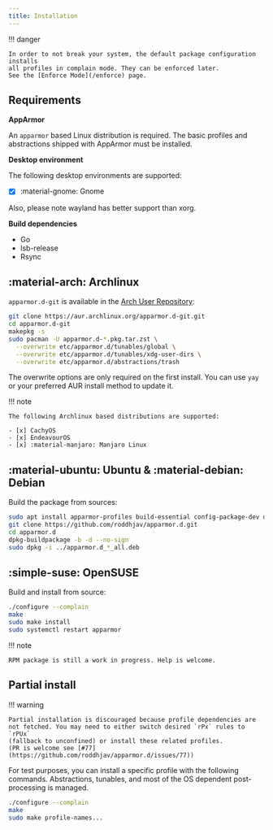 ```yaml
---
title: Installation
---
```


!!! danger

    In order to not break your system, the default package configuration installs
    all profiles in complain mode. They can be enforced later.
    See the [Enforce Mode](/enforce) page.

## Requirements

**AppArmor**

An `apparmor` based Linux distribution is required. The basic profiles and
abstractions shipped with AppArmor must be installed.

**Desktop environment**

The following desktop environments are supported:

  - [x] :material-gnome: Gnome

Also, please note wayland has better support than xorg.

**Build dependencies**

* Go
* lsb-release
* Rsync

## :material-arch: Archlinux

`apparmor.d-git` is available in the [Arch User Repository][aur]:
```sh
git clone https://aur.archlinux.org/apparmor.d-git.git
cd apparmor.d-git
makepkg -s
sudo pacman -U apparmor.d-*.pkg.tar.zst \
  --overwrite etc/apparmor.d/tunables/global \
  --overwrite etc/apparmor.d/tunables/xdg-user-dirs \
  --overwrite etc/apparmor.d/abstractions/trash
```

The overwrite options are only required on the first install. You can use `yay`
or your preferred AUR install method to update it.

!!! note

    The following Archlinux based distributions are supported:

    - [x] CachyOS
    - [x] EndeavourOS
    - [x] :material-manjaro: Manjaro Linux


## :material-ubuntu: Ubuntu & :material-debian: Debian


Build the package from sources:
```sh
sudo apt install apparmor-profiles build-essential config-package-dev debhelper golang-go rsync git
git clone https://github.com/roddhjav/apparmor.d.git
cd apparmor.d
dpkg-buildpackage -b -d --no-sign
sudo dpkg -i ../apparmor.d_*_all.deb
```


## :simple-suse: OpenSUSE

Build and install from source:
```sh
./configure --complain
make
sudo make install
sudo systemctl restart apparmor
```

!!! note

    RPM package is still a work in progress. Help is welcome.


## Partial install

!!! warning

    Partial installation is discouraged because profile dependencies are
    not fetched. You may need to either switch desired `rPx` rules to `rPUx`
    (fallback to unconfined) or install these related profiles.
    (PR is welcome see [#77](https://github.com/roddhjav/apparmor.d/issues/77))

For test purposes, you can install a specific profile with the following commands.
Abstractions, tunables, and most of the OS dependent post-processing is managed.

```sh
./configure --complain
make
sudo make profile-names...
```

[aur]: https://aur.archlinux.org/packages/apparmor.d-git
[repo]: https://repo.pujol.io/
[keys]: https://repo.pujol.io/gpgkey
